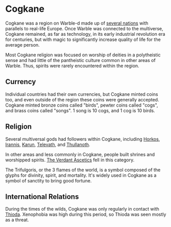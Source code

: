 # Cogkane

<meta property="og:description" content="Cogkane was a region on Warble-d with parallels to real-life Europe.">

Cogkane was a region on Warble-d made up of [several nations](./member-nations.md) with parallels to real-life Europe. Once Warble was connected to the multiverse, Cogkane remained, as far as technology, in its early industrial revolution era for centuries, but with magic to significantly increase quality of life for the average person.

Most Cogkane religion was focused on worship of deities in a polytheistic sense and had little of the pantheistic culture common in other areas of Warble. Thus, spirits were rarely encountered within the region.

## Currency

Individual countries had their own currencies, but Cogkane minted coins too, and even outside of the region these coins were generally accepted. Cogkane minted bronze coins called "birds", pewter coins called "cogs", and brass coins called "songs". 1 song is 10 cogs, and 1 cog is 10 birds.

## Religion

Several multiversal gods had followers within Cogkane, including [Horkos](../../../../../../../deities/horkos.md), [Irannis](../../../../../../../deities/irannis.md), [Karun](../../../../../../../deities/karun.md), [Televath](../../../../../../../deities/televath.md), and [Thullanoth](../../../../../../../deities/thullanoth.md).

In other areas and less commonly in Cogkane, people built shrines and worshipped spirits. [The Verdant Ascetics](../../../../factions/verdant-ascetics.md) fell in this category.

The Trifulgoris, or the 3 flames of the world, is a symbol composed of the glyphs for divinity, spirit, and mortality. It's widely used in Cogkane as a symbol of sanctity to bring good fortune.

## International Relations

During the times of the wilds, Cogkane was only regularly in contact with [Thioda](../thioda.md). Xenophobia was high during this period, so Thioda was seen mostly as a threat.